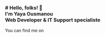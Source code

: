   <!-- Hi there! Feel free to make this your own but don't use my data. Attributions are welcomed --> 
<h3># Hello, folks! 👋<br>I'm Yaya Ousmanou<br>Web Developer & IT Support specialiste</h3>
<!-- Actual text -->

You can find me on 

<!-- Icons -->

<!-- [1.2]: http://i.imgur.com/wWzX9uB.png (twitter icon without padding) -->
<!-- [2.2]: https://raw.githubusercontent.com/Ousmanou-Ardo/Ousmanou-Ardo/master/linkedin-3-16.png (LinkedIn icon without padding) -->

<!-- Links to your social media accounts -->

[1]: https://twitter.com/@YayaOusmanou20
[2]: https://www.linkedin.com/in/linkedin.com/in/yaya-ousmanou-291b3121a
